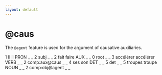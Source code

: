 ```yaml
---
layout: default
---
```


# **@caus**

The `@agent` feature is used for the argument of causative auxiliaries.

<div>
<conll>
1	Il	il	PRON	_	_	2	subj	_	_
2	fait	faire	AUX	_	_	0	root	_	_
3	accélérer	accélérer	VERB	_	_	2	comp:aux@caus	_	_
4	ses	son	DET	_	_	5	det	_	_
5	troupes	troupe	NOUN	_	_	2	comp:obj@agent	_	_
</conll>
</div>
